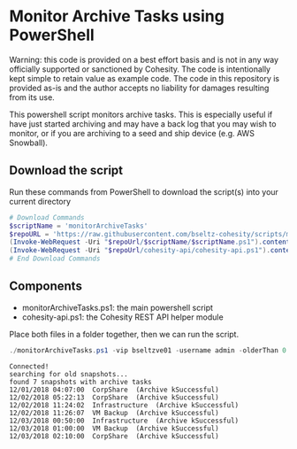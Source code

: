 # Monitor Archive Tasks using PowerShell

Warning: this code is provided on a best effort basis and is not in any way officially supported or sanctioned by Cohesity. The code is intentionally kept simple to retain value as example code. The code in this repository is provided as-is and the author accepts no liability for damages resulting from its use.

This powershell script monitors archive tasks. This is especially useful if have just started archiving and may have a back log that you may wish to monitor, or if you are archiving to a seed and ship device (e.g. AWS Snowball).

## Download the script

Run these commands from PowerShell to download the script(s) into your current directory

```powershell
# Download Commands
$scriptName = 'monitorArchiveTasks'
$repoURL = 'https://raw.githubusercontent.com/bseltz-cohesity/scripts/master/powershell'
(Invoke-WebRequest -Uri "$repoUrl/$scriptName/$scriptName.ps1").content | Out-File "$scriptName.ps1"; (Get-Content "$scriptName.ps1") | Set-Content "$scriptName.ps1"
(Invoke-WebRequest -Uri "$repoUrl/cohesity-api/cohesity-api.ps1").content | Out-File cohesity-api.ps1; (Get-Content cohesity-api.ps1) | Set-Content cohesity-api.ps1
# End Download Commands
```

## Components

* monitorArchiveTasks.ps1: the main powershell script
* cohesity-api.ps1: the Cohesity REST API helper module

Place both files in a folder together, then we can run the script.

```powershell
./monitorArchiveTasks.ps1 -vip bseltzve01 -username admin -olderThan 0
```

```text
Connected!
searching for old snapshots...
found 7 snapshots with archive tasks
12/01/2018 04:07:00  CorpShare  (Archive kSuccessful)
12/02/2018 05:22:13  CorpShare  (Archive kSuccessful)
12/02/2018 11:24:02  Infrastructure  (Archive kSuccessful)
12/02/2018 11:26:07  VM Backup  (Archive kSuccessful)
12/03/2018 00:50:00  Infrastructure  (Archive kSuccessful)
12/03/2018 01:00:00  VM Backup  (Archive kSuccessful)
12/03/2018 02:10:00  CorpShare  (Archive kSuccessful)
```

